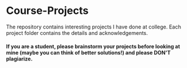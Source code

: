 # Course-Projects
The repository contains interesting projects I have done at college. Each project folder contains the details and acknowledgements.

#### If you are a student, please brainstorm your projects before looking at mine (maybe you can think of better solutions!) and please DON'T plagiarize. 
